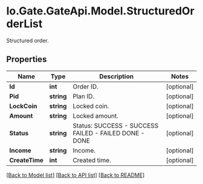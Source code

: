 
# Io.Gate.GateApi.Model.StructuredOrderList

Structured order.

## Properties

Name | Type | Description | Notes
------------ | ------------- | ------------- | -------------
**Id** | **int** | Order ID. | [optional] 
**Pid** | **string** | Plan ID. | [optional] 
**LockCoin** | **string** | Locked coin. | [optional] 
**Amount** | **string** | Locked amount. | [optional] 
**Status** | **string** | Status:   SUCCESS - SUCCESS  FAILED - FAILED DONE - DONE | [optional] 
**Income** | **string** | Income. | [optional] 
**CreateTime** | **int** | Created time. | [optional] 

[[Back to Model list]](../README.md#documentation-for-models)
[[Back to API list]](../README.md#documentation-for-api-endpoints)
[[Back to README]](../README.md)
